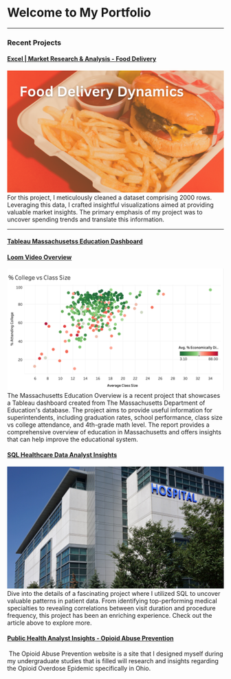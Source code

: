 # Welcome to My Portfolio

---

### Recent Projects

#### [Excel | Market Research & Analysis - Food Delivery](https://www.linkedin.com/posts/lexi-watts_dataanalysis-marketresearch-excel-activity-7142308862623178752-3GvP?utm_source=share&utm_medium=member_desktop)
<img src="images/Add a heading.png"/>
For this project, I meticulously cleaned a dataset comprising 2000 rows. Leveraging this data, I crafted insightful visualizations aimed at providing valuable market insights. The primary emphasis of my project was to uncover spending trends and translate this information.

---
#### [Tableau Massachusetss Education Dashboard](https://public.tableau.com/views/MASSEducationOverview/Dashboard1?:language=en-US&:display_count=n&:origin=viz_share_link)
#### [Loom Video Overview](https://www.loom.com/share/75e828db65fa42b9910280e24091228d?sid=6c4caec9-3e8a-4028-bd6d-221ddfec757e)
<img src="images/Screenshot 2023-12-23 at 2.00.22 PM.png"/>
The Massachusetts Education Overview is a recent project that showcases a Tableau dashboard created from The Massachusetts Department of Education's database. The project aims to provide useful information for superintendents, including graduation rates, school performance, class size vs college attendance, and 4th-grade math level. The report provides a comprehensive overview of education in Massachusetts and offers insights that can help improve the educational system.

#### [SQL Healthcare Data Analyst Insights](https://www.linkedin.com/posts/lexi-watts_healthcareanalytics-datascience-sql-activity-7144466841820610560-uv7-?utm_source=share&utm_medium=member_desktop)
<img src="images/Grey minimalist business project presentation .png"/>
Dive into the details of a fascinating project where I utilized SQL to uncover valuable patterns in patient data. 
From identifying top-performing medical specialties to revealing correlations between visit duration and procedure frequency, this project has been an enriching experience. Check out the article above to explore more. 

#### [Public Health Analyst Insights - Opioid Abuse Prevention](https://sites.google.com/view/www-oap-com/home)
<img/>
The Opioid Abuse Prevention website is a site that I designed myself during my undergraduate studies that is filled will research and insights regarding the Opioid Overdose Epidemic specifically in Ohio. 



